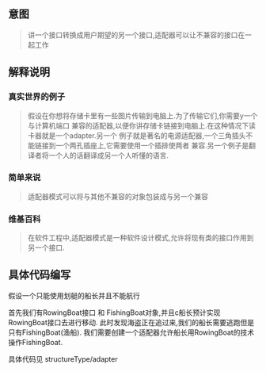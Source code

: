 ## 意图
> 讲一个接口转换成用户期望的另一个接口,适配器可以让不兼容的接口在一起工作

## 解释说明

### 真实世界的例子

> 假设在你想将存储卡里有一些图片传输到电脑上.为了传输它们,你需要y一个与计算机端口
兼容的适配器,以便你讲存储卡链接到电脑上.在这种情况下读卡器就是一个adapter.另一个
例子就是著名的电源适配器,一个三角插头不能链接到一个两孔插座上,它需要使用一个插排使两者
兼容.另一个例子是翻译者将一个人的话翻译成另一个人听懂的语言.

### 简单来说

> 适配器模式可以将与其他不兼容的对象包装成与另一个兼容

### 维基百科

> 在软件工程中,适配器模式是一种软件设计模式,允许将现有类的接口作用到另一个接口.

## 具体代码编写

假设一个只能使用划艇的船长并且不能航行

首先我们有RowingBoat接口 和 FishingBoat对象,并且c船长预计实现RowingBoat接口去进行移动.
此时发现海盗正在追过来,我们的船长需要逃跑但是只有FishingBoat(渔船).
我们需要创建一个适配器允许船长用RowingBoat的技术操作FishingBoat.


具体代码见 structureType/adapter

